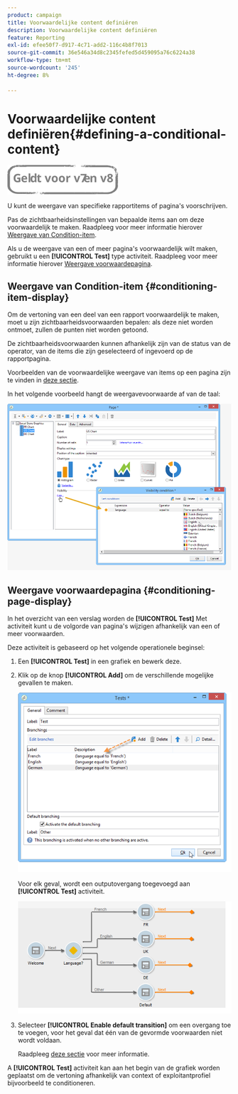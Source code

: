 ```yaml
---
product: campaign
title: Voorwaardelijke content definiëren
description: Voorwaardelijke content definiëren
feature: Reporting
exl-id: efee50f7-d917-4c71-add2-116c4b8f7013
source-git-commit: 36e546a34d8c2345fefed5d459095a76c6224a38
workflow-type: tm+mt
source-wordcount: '245'
ht-degree: 8%

---
```


# Voorwaardelijke content definiëren{#defining-a-conditional-content}

![](../../assets/common.svg)

U kunt de weergave van specifieke rapportitems of pagina&#39;s voorschrijven.

Pas de zichtbaarheidsinstellingen van bepaalde items aan om deze voorwaardelijk te maken. Raadpleeg voor meer informatie hierover [Weergave van Condition-item](#conditioning-item-display).

Als u de weergave van een of meer pagina&#39;s voorwaardelijk wilt maken, gebruikt u een **[!UICONTROL Test]** type activiteit. Raadpleeg voor meer informatie hierover [Weergave voorwaardepagina](#conditioning-page-display).

## Weergave van Condition-item {#conditioning-item-display}

Om de vertoning van een deel van een rapport voorwaardelijk te maken, moet u zijn zichtbaarheidsvoorwaarden bepalen: als deze niet worden ontmoet, zullen de punten niet worden getoond.

De zichtbaarheidsvoorwaarden kunnen afhankelijk zijn van de status van de operator, van de items die zijn geselecteerd of ingevoerd op de rapportpagina.

Voorbeelden van de voorwaardelijke weergave van items op een pagina zijn te vinden in [deze sectie](../../web/using/form-rendering.md#defining-fields-conditional-display).

In het volgende voorbeeld hangt de weergavevoorwaarde af van de taal:

![](assets/reporting_display_condition.png)

## Weergave voorwaardepagina {#conditioning-page-display}

In het overzicht van een verslag worden de **[!UICONTROL Test]** Met activiteit kunt u de volgorde van pagina&#39;s wijzigen afhankelijk van een of meer voorwaarden.

Deze activiteit is gebaseerd op het volgende operationele beginsel:

1. Een **[!UICONTROL Test]** in een grafiek en bewerk deze.
1. Klik op de knop **[!UICONTROL Add]** om de verschillende mogelijke gevallen te maken.

   ![](assets/reporting_test_sample.png)

   Voor elk geval, wordt een outputovergang toegevoegd aan **[!UICONTROL Test]** activiteit.

   ![](assets/reporting_test_transitions.png)

1. Selecteer **[!UICONTROL Enable default transition]** om een overgang toe te voegen, voor het geval dat één van de gevormde voorwaarden niet wordt voldaan.

   Raadpleeg [deze sectie](../../web/using/defining-web-forms-page-sequencing.md#conditional-page-display) voor meer informatie.

A **[!UICONTROL Test]** activiteit kan aan het begin van de grafiek worden geplaatst om de vertoning afhankelijk van context of exploitantprofiel bijvoorbeeld te conditioneren.
